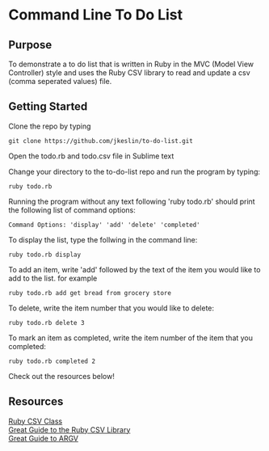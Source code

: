 Command Line To Do List
==========


## Purpose

To demonstrate a to do list that is written in Ruby in the MVC (Model View Controller) style and uses the Ruby CSV library to read and update a csv (comma seperated values) file. 


## Getting Started

Clone the repo by typing

```
git clone https://github.com/jkeslin/to-do-list.git
```

Open the todo.rb and todo.csv file in Sublime text

Change your directory to the to-do-list repo and run the program by typing:

```
ruby todo.rb
```

Running the program without any text following 'ruby todo.rb' should print the following list of command options:

```
Command Options: 'display' 'add' 'delete' 'completed'
```

To display the list, type the follwing in the command line: 
```
ruby todo.rb display
```

To add an item, write 'add' followed by the text of the item you would like to add to the list. for example
```
ruby todo.rb add get bread from grocery store
```

To delete, write the item number that you would like to delete:
```
ruby todo.rb delete 3
```

To mark an item as completed, write the item number of the item that you completed:
```
ruby todo.rb completed 2
```

Check out the resources below!

## Resources

[Ruby CSV Class](http://ruby-doc.org/stdlib-1.9.3/libdoc/csv/rdoc/CSV.html)  
[Great Guide to the Ruby CSV Library](http://www.sitepoint.com/guide-ruby-csv-library-part/)  
[Great Guide to ARGV](http://www.sitepoint.com/ruby-command-line-interface-gems/)
